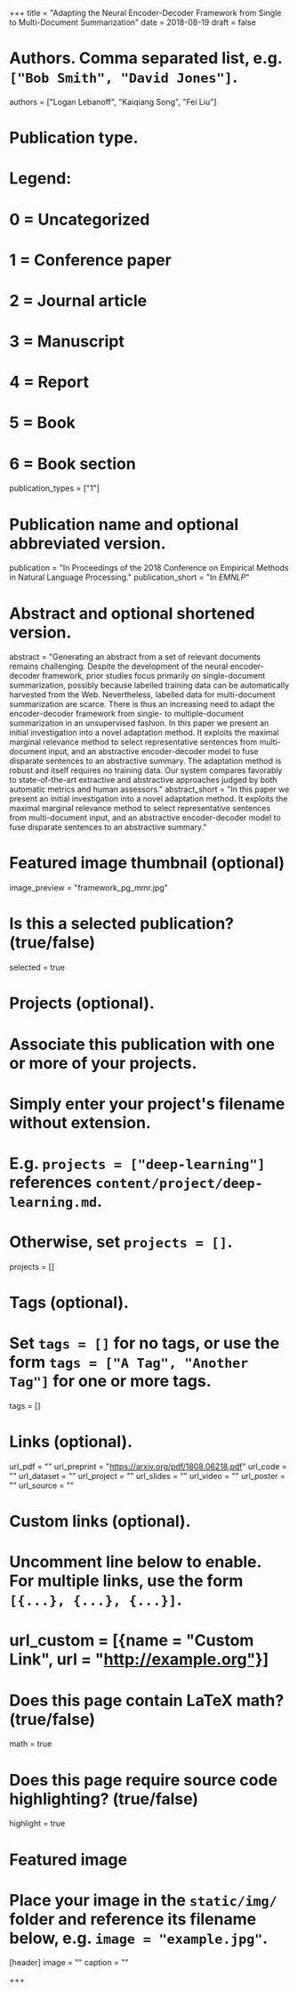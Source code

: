 +++
title = "Adapting the Neural Encoder-Decoder Framework from Single to Multi-Document Summarization"
date = 2018-08-19
draft = false

# Authors. Comma separated list, e.g. `["Bob Smith", "David Jones"]`.
authors = ["Logan Lebanoff", "Kaiqiang Song", "Fei Liu"]

# Publication type.
# Legend:
# 0 = Uncategorized
# 1 = Conference paper
# 2 = Journal article
# 3 = Manuscript
# 4 = Report
# 5 = Book
# 6 = Book section
publication_types = ["1"]

# Publication name and optional abbreviated version.
publication = "In Proceedings of the 2018 Conference on Empirical Methods in Natural Language Processing."
publication_short = "In *EMNLP*"

# Abstract and optional shortened version.
abstract = "Generating an abstract from a set of relevant documents remains challenging. Despite the development of the neural encoder-decoder framework, prior studies focus primarily on single-document summarization, possibly because labelled training data can be automatically harvested from the Web. Nevertheless, labelled data for multi-document summarization are scarce. There is thus an increasing need to adapt the encoder-decoder framework from single- to multiple-document summarization in an unsupervised fashion. In this paper we present an initial investigation into a novel adaptation method. It exploits the maximal marginal relevance method to select representative sentences from multi-document input, and an abstractive encoder-decoder model to fuse disparate sentences to an abstractive summary. The adaptation method is robust and itself requires no training data. Our system compares favorably to state-of-the-art extractive and abstractive approaches judged by both automatic metrics and human assessors."
abstract_short = "In this paper we present an initial investigation into a novel adaptation method. It exploits the maximal marginal relevance method to select representative sentences from multi-document input, and an abstractive encoder-decoder model to fuse disparate sentences to an abstractive summary."

# Featured image thumbnail (optional)
image_preview = "framework_pg_mmr.jpg"

# Is this a selected publication? (true/false)
selected = true

# Projects (optional).
#   Associate this publication with one or more of your projects.
#   Simply enter your project's filename without extension.
#   E.g. `projects = ["deep-learning"]` references `content/project/deep-learning.md`.
#   Otherwise, set `projects = []`.
projects = []

# Tags (optional).
#   Set `tags = []` for no tags, or use the form `tags = ["A Tag", "Another Tag"]` for one or more tags.
tags = []

# Links (optional).
url_pdf = ""
url_preprint = "https://arxiv.org/pdf/1808.06218.pdf"
url_code = ""
url_dataset = ""
url_project = ""
url_slides = ""
url_video = ""
url_poster = ""
url_source = ""

# Custom links (optional).
#   Uncomment line below to enable. For multiple links, use the form `[{...}, {...}, {...}]`.
# url_custom = [{name = "Custom Link", url = "http://example.org"}]

# Does this page contain LaTeX math? (true/false)
math = true

# Does this page require source code highlighting? (true/false)
highlight = true

# Featured image
# Place your image in the `static/img/` folder and reference its filename below, e.g. `image = "example.jpg"`.
[header]
image = ""
caption = ""

+++

